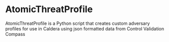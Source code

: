 # AtomicThreatProfile
AtomicThreatProfile is a Python script that creates custom adversary profiles for use in Caldera using json formatted data from Control Validation Compass
